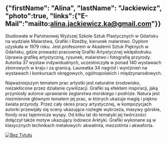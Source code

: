 {"firstName": "Alina",
"lastName": "Jackiewicz",
"photo":true,
"links":{"E-Mail":"mailto:alina.jackiewicz.ka@gmail.com"}}
---
Studiowała w Państwowej Wyższej Szkole Sztuk Plastycznych w Gdańsku na wydziale Malarstwa, Grafiki i Rzeźby, kierunek malarstwo. Dyplom uzyskała w 1979 roku. Jest profesorem w Akademii Sztuk Pięknych w Gdańsku, gdzie prowadzi pracownię Grafiki Artystycznej wklęsłodruku. Uprawia grafikę artystyczną, rysunek, malarstwo i fotografię przyrody. Autorka 37 wystaw indywidualnych, uczestniczyła w ponad 140 wystawach zbiorowych w kraju i za granicą. Laureatka 34 nagród i wyróżnień na wystawach i konkursach okręgowych, ogólnopolskich i międzynarodowych.

Najważniejszym tematem prac artystki jest naturalne środowisko, niezakłócone przez działanie cywilizacji. Grafiki są efektem inspiracji, jaką przyniosły autorce uprawianie żeglarstwa morskiego i podróże. Natura jest niezmiennie głównym tematem jej prac, w których ukazuje magię i piękno świata przyrody. Przez cały okres pracy artystycznej, w kompozycjach autorki przewijały się sceny ukazujące rozległe wybrzeża, masywy górskie, fiordy oraz tajemnicze wyspy. Od kilku lat do tematyki jej twórczości dołączył także motyw ukazujący lodowce Arktyki. Grafiki wykonane są w klasycznych technikach metalowych: akwatinta, mezzotinta i akwaforta.

[![Bez Tytułu](img/image_1.jpg)](img/image_1.jpg)